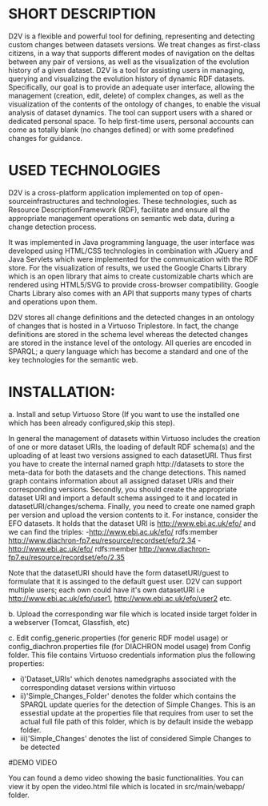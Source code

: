 
# SHORT DESCRIPTION

D2V is a flexible and powerful tool for defining, representing and detecting custom changes between datasets versions. We treat changes as first-class citizens, in a way that supports different modes of navigation on the deltas between any pair of versions, as well as the visualization of the evolution history of a given dataset.
D2V is a tool for assisting users in managing, querying and visualizing the evolution history of dynamic RDF datasets. Specifically, our goal is to provide an adequate user interface, allowing the management (creation, edit, delete) of complex changes, as well as the visualization of the contents of the ontology of changes, to enable the visual analysis of dataset dynamics. The tool can support users with a shared or dedicated personal space. To help first-time users, personal accounts can come as totally blank (no changes defined) or with some predefined changes for guidance. 

# USED TECHNOLOGIES
D2V is a cross-platform application implemented on top of open-sourceinfrastructures and technologies. These technologies, such as Resource DescriptionFramework (RDF), facilitate and ensure all the appropriate management operations on semantic web data, during a change detection process.

It was implemented in Java programming language, the user interface was developed using
HTML/CSS technologies in combination with JQuery and Java Servlets which were implemented for the communication with the RDF store. For the visualization of results, we used the Google Charts Library which is an open library that aims to create customizable charts which are rendered using HTML5/SVG to provide cross-browser compatibility. Google Charts Library also comes with an API that supports many types of charts and operations upon them.

D2V stores all change definitions and the detected changes in an ontology of changes that is hosted in a Virtuoso Triplestore. In fact, the change definitions are stored in the schema level whereas the detected changes are stored in the instance level of the ontology. All queries are encoded in SPARQL; a query language which has become a standard and one of the key technologies for the semantic web.


# INSTALLATION:

a. Install and setup Virtuoso Store (If you want to use the installed one which has been already configured,skip this step).

In general the management of datasets within Virtuoso includes the creation of one or more dataset URIs, the loading of default RDF schema(s) and the uploading  of at least two versions assigned to each datasetURI. Thus first you have to create the internal named graph http://datasets to store the meta-data for both the datasets and the change detections. This named graph contains information about all assigned dataset URIs and their corresponding versions. Secondly, you should create the appropriate dataset URI and import a default schema assinged to it and located in datasetURI/changes/schema. Finally, you need to create one named graph per version and upload the version contents to it.
For instance, consider the EFO datasets. It holds that the dataset URI is http://www.ebi.ac.uk/efo/ and we can find the triples:
-http://www.ebi.ac.uk/efo/ rdfs:member http://www.diachron-fp7.eu/resource/recordset/efo/2.34     -http://www.ebi.ac.uk/efo/ rdfs:member http://www.diachron-fp7.eu/resource/recordset/efo/2.35 

Note that the datasetURI should have the form datasetURI/guest to formulate that it is assinged to the default guest user. D2V can support multiple users; each own could have it's own datasetURI i.e http://www.ebi.ac.uk/efo/user1, http://www.ebi.ac.uk/efo/user2 etc.

b. Upload the corresponding war file which is located inside target folder in a webserver (Tomcat, Glassfish, etc)

c. Edit config_generic.properties (for generic RDF model usage) or config_diachron.properties file (for DIACHRON model usage) from Config folder. This file contains Virtuoso credentials information plus the following properties:
- i)'Dataset_URIs' which denotes namedgraphs associated with the corresponding dataset versions within virtuoso
- ii)'Simple_Changes_Folder' denotes the folder which contains the SPARQL update queries for the detection of Simple Changes. This is an essestial update at the properties file that requires from user to set the actual full file path of this folder, which is by default inside the webapp folder.
- iii)'Simple_Changes' denotes the list of considered Simple Changes to be detected

#DEMO VIDEO

You can found a demo video showing the basic functionalities. You can view it by open the video.html file which is located in src/main/webapp/ folder.
